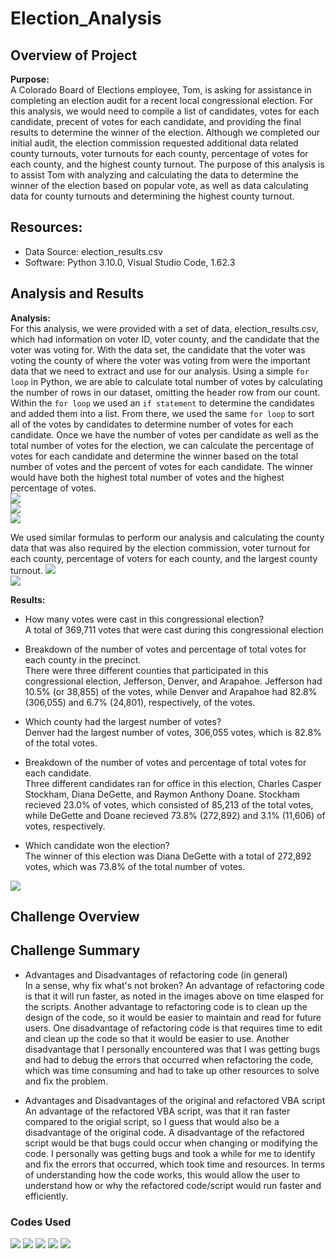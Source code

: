 # Election_Analysis

## Overview of Project

**Purpose:**  
A Colorado Board of Elections employee, Tom, is asking for assistance in completing an election audit for a recent local congressional election. For this analysis, we would need to compile a list of candidates, votes for each candidate, precent of votes for each candidate, and providing the final results to determine the winner of the election. Although we completed our initial audit, the election commission requested additional data related county turnouts, voter turnouts for each county, percentage of votes for each county, and the highest county turnout. The purpose of this analysis is to assist Tom with analyzing and calculating the data to determine the winner of the election based on popular vote, as well as data calculating data for county turnouts and determining the highest county turnout.

## Resources:
- Data Source: election_results.csv
- Software: Python 3.10.0, Visual Studio Code, 1.62.3

## Analysis and Results

**Analysis:**  
For this analysis, we were provided with a set of data, election_results.csv, which had information on voter ID, voter county, and the candidate that the voter was voting for. With the data set, the candidate that the voter was voting the county of where the voter was voting from were the important data that we need to extract and use for our analysis. Using a simple `for loop` in Python, we are able to calculate total number of votes by calculating the number of rows in our dataset, omitting the header row from our count. Within the `for loop` we used an `if statement` to determine the candidates and added them into a list. From there, we used the same `for loop` to sort all of the votes by candidates to determine number of votes for each candidate. Once we have the number of votes per candidate as well as the total number of votes for the election, we can calculate the percentage of votes for each candidate and determine the winner based on the total number of votes and the percent of votes for each candidate. The winner would have both the highest total number of votes and the highest percentage of votes.  
<img src="Resources/Votes_per_Candidate.PNG">  
<img src="Resources/Percent_per_Candidate.PNG">  
<img src="Resources/Determining_winner.PNG">  

We used similar formulas to perform our analysis and calculating the county data that was also required by the election commission, voter turnout for each county, percentage of voters for each county, and the largest county turnout.
<img src="Resources/Votes_per_County.PNG">  
<img src="Resources/Percent_per_County_and_Largest_County.PNG">  


**Results:**  
- How many votes were cast in this congressional election?  
A total of 369,711 votes that were cast during this congressional election

- Breakdown of the number of votes and percentage of total votes for each county in the precinct.  
There were three different counties that participated in this congressional election, Jefferson, Denver, and Arapahoe. Jefferson had 10.5% (or 38,855) of the votes, while Denver and Arapahoe had 82.8% (306,055) and 6.7% (24,801), respectively, of the votes.

- Which county had the largest number of votes?  
Denver had the largest number of votes, 306,055 votes, which is 82.8% of the total votes.

- Breakdown of the number of votes and percentage of total votes for each candidate.  
Three different candidates ran for office in this election, Charles Casper Stockham, Diana DeGette, and Raymon Anthony Doane. Stockham recieved 23.0% of votes, which consisted of 85,213 of the total votes, while DeGette and Doane recieved 73.8% (272,892) and 3.1% (11,606) of votes, respectively.

- Which candidate won the election?  
The winner of this election was Diana DeGette with a total of 272,892 votes, which was 73.8% of the total number of votes.
<img src="Resources/Results_County_and_Candidate.PNG"> 


## Challenge Overview
## Challenge Summary

- Advantages and Disadvantages of refactoring code (in general)  
In a sense, why fix what's not broken? An advantage of refactoring code is that it will run faster, as noted in the images above on time elasped for the scripts. Another advantage to refactoring code is to clean up the design of the code, so it would be easier to maintain and read for future users. One disadvantage of refactoring code is that requires time to edit and clean up the code so that it would be easier to use. Another disadvantage that I personally encountered was that I was getting bugs and had to debug the errors that occurred when refactoring the code, which was time consuming and had to take up other resources to solve and fix the problem.


- Advantages and Disadvantages of the original and refactored VBA script  
An advantage of the refactored VBA script, was that it ran faster compared to the origial script, so I guess that would also be a disadvantage of the original code. A disadvantage of the refactored script would be that bugs could occur when changing or modifying the code. I personally was getting bugs and took a while for me to identify and fix the errors that occurred, which took time and resources. In terms of understanding how the code works, this would allow the user to understand how or why the refactored code/script would run faster and efficiently.



### Codes Used  
<img src="Resources/Code1.PNG">  
<img src="Resources/Code2.PNG">  
<img src="Resources/Code3.PNG">  
<img src="Resources/Code4.PNG">  
<img src="Resources/Code5.PNG">  